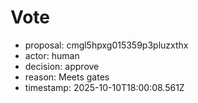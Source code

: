 # Vote
- proposal: cmgl5hpxg015359p3pluzxthx
- actor: human
- decision: approve
- reason: Meets gates
- timestamp: 2025-10-10T18:00:08.561Z
